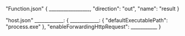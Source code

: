 "Function.json"
{
    _________________,
    "direction": "out",
    "name": "result
}


"host.json"
____________: {
    ____________: {
        "defaultExecutablePath": "process.exe"
    },
    "enableForwardingHttpRequest": ___________
}